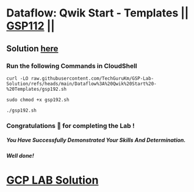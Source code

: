 # Dataflow: Qwik Start - Templates || [GSP112](https://www.cloudskillsboost.google/games/6105/labs/38852) ||

## Solution [here](https://youtu.be/)

### Run the following Commands in CloudShell



```
curl -LO raw.githubusercontent.com/TechGuruKm/GSP-Lab-Solution/refs/heads/main/Dataflow%3A%20Qwik%20Start%20-%20Templates/gsp192.sh

sudo chmod +x gsp192.sh

./gsp192.sh
```



### Congratulations 🎉 for completing the Lab !

##### *You Have Successfully Demonstrated Your Skills And Determination.*

#### *Well done!*

# [GCP LAB Solution](https://www.youtube.com/@techgurukm)
